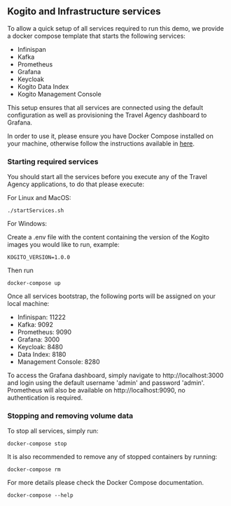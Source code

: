 ## Kogito and Infrastructure services

To allow a quick setup of all services required to run this demo, we provide a docker compose template that starts the following services:

- Infinispan
- Kafka
- Prometheus
- Grafana
- Keycloak
- Kogito Data Index
- Kogito Management Console

This setup ensures that all services are connected using the default configuration as well as provisioning the Travel Agency dashboard to Grafana.

In order to use it, please ensure you have Docker Compose installed on your machine, otherwise follow the instructions available
in [here](https://docs.docker.com/compose/install/).

### Starting required services

You should start all the services before you execute any of the Travel Agency applications, to do that please execute:

For Linux and MacOS:

    ./startServices.sh

For Windows:

Create a .env file with the content containing the version of the Kogito images you would like to run, example:

    KOGITO_VERSION=1.0.0

Then run

    docker-compose up

Once all services bootstrap, the following ports will be assigned on your local machine:

- Infinispan: 11222
- Kafka: 9092
- Prometheus: 9090
- Grafana: 3000
- Keycloak: 8480
- Data Index: 8180
- Management Console: 8280

To access the Grafana dashboard, simply navigate to http://localhost:3000 and login using the default username 'admin' and password 'admin'.
Prometheus will also be available on http://localhost:9090, no authentication is required.

### Stopping and removing volume data

To stop all services, simply run:

    docker-compose stop

It is also recommended to remove any of stopped containers by running:

    docker-compose rm

For more details please check the Docker Compose documentation.

    docker-compose --help
